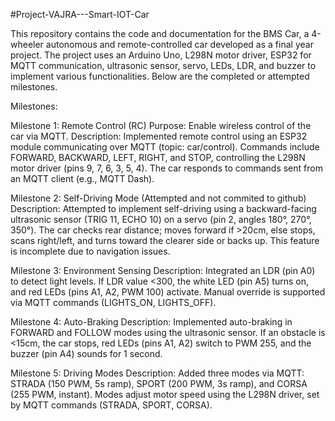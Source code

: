 #Project-VAJRA---Smart-IOT-Car

This repository contains the code and documentation for the BMS Car, a 4-wheeler autonomous and remote-controlled car developed as a final year project. The project uses an Arduino Uno, L298N motor driver, ESP32 for MQTT communication, ultrasonic sensor, servo, LEDs, LDR, and buzzer to implement various functionalities. Below are the completed or attempted milestones.


Milestones:

Milestone 1: Remote Control (RC)
Purpose: Enable wireless control of the car via MQTT.
Description: Implemented remote control using an ESP32 module communicating over MQTT (topic: car/control). Commands include FORWARD, BACKWARD, LEFT, RIGHT, and STOP, controlling the L298N motor driver (pins 9, 7, 6, 3, 5, 4). The car responds to commands sent from an MQTT client (e.g., MQTT Dash).

Milestone 2: Self-Driving Mode (Attempted and not commited to github)
Description: Attempted to implement self-driving using a backward-facing ultrasonic sensor (TRIG 11, ECHO 10) on a servo (pin 2, angles 180°, 270°, 350°). The car checks rear distance; moves forward if >20cm, else stops, scans right/left, and turns toward the clearer side or backs up. This feature is incomplete due to navigation issues.

Milestone 3: Environment Sensing
Description: Integrated an LDR (pin A0) to detect light levels. If LDR value <300, the white LED (pin A5) turns on, and red LEDs (pins A1, A2, PWM 100) activate. Manual override is supported via MQTT commands (LIGHTS_ON, LIGHTS_OFF).

Milestone 4: Auto-Braking
Description: Implemented auto-braking in FORWARD and FOLLOW modes using the ultrasonic sensor. If an obstacle is <15cm, the car stops, red LEDs (pins A1, A2) switch to PWM 255, and the buzzer (pin A4) sounds for 1 second.

Milestone 5: Driving Modes
Description: Added three modes via MQTT: STRADA (150 PWM, 5s ramp), SPORT (200 PWM, 3s ramp), and CORSA (255 PWM, instant). Modes adjust motor speed using the L298N driver, set by MQTT commands (STRADA, SPORT, CORSA).
